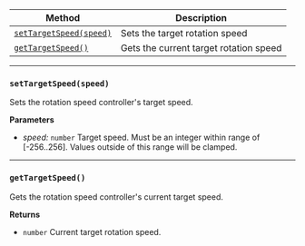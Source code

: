 | Method                                           | Description                            |
|--------------------------------------------------|----------------------------------------|
| [`setTargetSpeed(speed)`](#setTargetSpeedspeed)  | Sets the target rotation speed         |
| [`getTargetSpeed()`](#getTargetSpeed)            | Gets the current target rotation speed |

---
### `setTargetSpeed(speed)`
Sets the rotation speed controller's target speed.

**Parameters**
- _speed:_ `number` Target speed. Must be an integer within range of [-256..256]. Values outside of this range will be clamped.

---
### `getTargetSpeed()`
Gets the rotation speed controller's current target speed.

**Returns**
- `number` Current target rotation speed.
